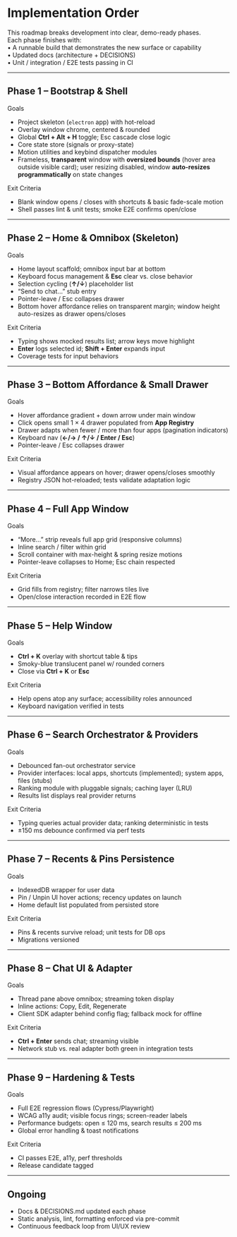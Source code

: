 # Implementation Order

This roadmap breaks development into clear, demo-ready phases.  
Each phase finishes with:  
• A runnable build that demonstrates the new surface or capability  
• Updated docs (architecture + DECISIONS)  
• Unit / integration / E2E tests passing in CI  

---

## Phase 1 – Bootstrap & Shell

Goals  
- Project skeleton (`electron` app) with hot-reload  
- Overlay window chrome, centered & rounded  
- Global **Ctrl + Alt + H** toggle; Esc cascade close logic  
- Core state store (signals or proxy-state)  
- Motion utilities and keybind dispatcher modules  
- Frameless, **transparent** window with **oversized bounds** (hover area outside visible card); user resizing disabled, window **auto-resizes programmatically** on state changes

Exit Criteria  
- Blank window opens / closes with shortcuts & basic fade-scale motion  
- Shell passes lint & unit tests; smoke E2E confirms open/close

---

## Phase 2 – Home & Omnibox (Skeleton)

Goals  
- Home layout scaffold; omnibox input bar at bottom  
- Keyboard focus management & **Esc** clear vs. close behavior  
- Selection cycling (**↑/↓**) placeholder list  
- “Send to chat…” stub entry  
- Pointer-leave / Esc collapses drawer  
- Bottom hover affordance relies on transparent margin; window height auto-resizes as drawer opens/closes

Exit Criteria  
- Typing shows mocked results list; arrow keys move highlight  
- **Enter** logs selected id; **Shift + Enter** expands input  
- Coverage tests for input behaviors

---

## Phase 3 – Bottom Affordance & Small Drawer

Goals  
- Hover affordance gradient + down arrow under main window  
- Click opens small 1 × 4 drawer populated from **App Registry**  
- Drawer adapts when fewer / more than four apps (pagination indicators)  
- Keyboard nav (**←/→ / ↑/↓ / Enter / Esc**)  
- Pointer-leave / Esc collapses drawer

Exit Criteria  
- Visual affordance appears on hover; drawer opens/closes smoothly  
- Registry JSON hot-reloaded; tests validate adaptation logic

---

## Phase 4 – Full App Window

Goals  
- “More…” strip reveals full app grid (responsive columns)  
- Inline search / filter within grid  
- Scroll container with max-height & spring resize motions  
- Pointer-leave collapses to Home; Esc chain respected

Exit Criteria  
- Grid fills from registry; filter narrows tiles live  
- Open/close interaction recorded in E2E flow

---

## Phase 5 – Help Window

Goals  
- **Ctrl + K** overlay with shortcut table & tips  
- Smoky-blue translucent panel w/ rounded corners  
- Close via **Ctrl + K** or **Esc**

Exit Criteria  
- Help opens atop any surface; accessibility roles announced  
- Keyboard navigation verified in tests

---

## Phase 6 – Search Orchestrator & Providers

Goals  
- Debounced fan-out orchestrator service  
- Provider interfaces: local apps, shortcuts (implemented); system apps, files (stubs)  
- Ranking module with pluggable signals; caching layer (LRU)  
- Results list displays real provider returns

Exit Criteria  
- Typing queries actual provider data; ranking deterministic in tests  
- ±150 ms debounce confirmed via perf tests

---

## Phase 7 – Recents & Pins Persistence

Goals  
- IndexedDB wrapper for user data  
- Pin / Unpin UI hover actions; recency updates on launch  
- Home default list populated from persisted store

Exit Criteria  
- Pins & recents survive reload; unit tests for DB ops  
- Migrations versioned

---

## Phase 8 – Chat UI & Adapter

Goals  
- Thread pane above omnibox; streaming token display  
- Inline actions: Copy, Edit, Regenerate  
- Client SDK adapter behind config flag; fallback mock for offline

Exit Criteria  
- **Ctrl + Enter** sends chat; streaming visible  
- Network stub vs. real adapter both green in integration tests

---

## Phase 9 – Hardening & Tests

Goals  
- Full E2E regression flows (Cypress/Playwright)  
- WCAG a11y audit; visible focus rings; screen-reader labels  
- Performance budgets: open ≤ 120 ms, search results ≤ 200 ms  
- Global error handling & toast notifications

Exit Criteria  
- CI passes E2E, a11y, perf thresholds  
- Release candidate tagged

---

## Ongoing

- Docs & DECISIONS.md updated each phase  
- Static analysis, lint, formatting enforced via pre-commit  
- Continuous feedback loop from UI/UX review
